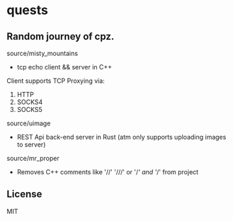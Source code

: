 # quests

Random journey of cpz.
----

source/misty_mountains
- tcp echo client && server in C++ 

Client supports TCP Proxying via:
1. HTTP
2. SOCKS4
3. SOCKS5
  
source/uimage
- REST Api back-end server in Rust (atm only supports uploading images to server)

source/mr_proper
- Removes C++ comments like '//' '///' or '/*' and '*/' from project

License
----

MIT
